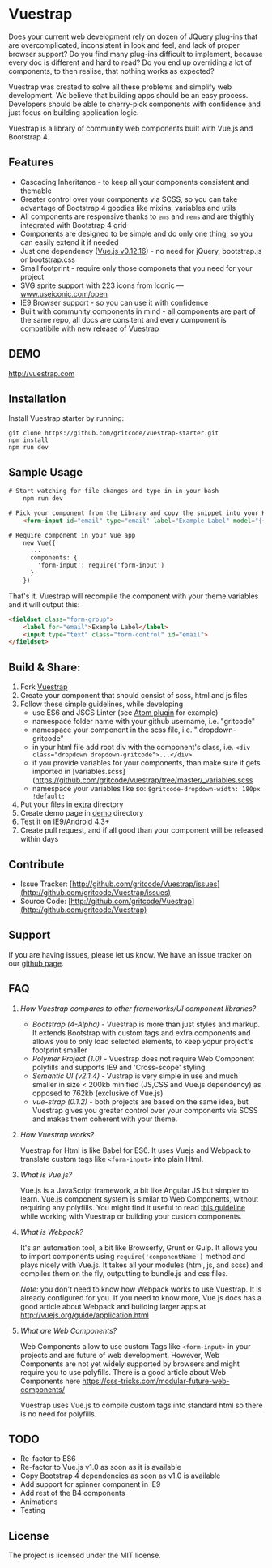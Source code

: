 Vuestrap
=========

Does your current web development rely on dozen of JQuery plug-ins that are overcomplicated, inconsistent in look and feel, and lack of proper browser support? Do you find many plug-ins difficult to implement, because every doc is different and hard to read? Do you end up overriding a lot of components, to then realise, that nothing works as expected?

Vuestrap was created to solve all these problems and simplify web development. We believe that building apps should be an easy process. Developers should be able to cherry-pick components with confidence and just focus on building application logic.

Vuestrap is a library of community web components built with Vue.js and Bootstrap 4.

Features
----------
- Cascading Inheritance - to keep all your components consistent and themable
- Greater control over your components via SCSS, so you can take advantage of Bootstrap 4 goodies like mixins, variables and utils
- All components are responsive thanks to `ems` and `rems` and are thigthly integrated with Bootstrap 4 grid
- Components are designed to be simple and do only one thing, so you can easily extend it if needed
- Just one dependency ([Vue.js v0.12.16](http://vuejs.org)) - no need for jQuery, bootstrap.js or bootstrap.css
- Small footprint - require only those componets that you need for your project
- SVG sprite support with 223 icons from Iconic — www.useiconic.com/open
- IE9 Browser support - so you can use it with confidence
- Built with community components in mind - all components are part of the same repo, all docs are consitent and every component is compatibile with new release of Vuestrap


DEMO
----------
http://vuestrap.com

Installation
------------

Install Vuestrap starter by running:

    git clone https://github.com/gritcode/vuestrap-starter.git
    npm install
    npm run dev  

Sample Usage
------------

```html
# Start watching for file changes and type in in your bash
    npm run dev

# Pick your component from the Library and copy the snippet into your Html template
    <form-input id="email" type="email" label="Example Label" model="{{@email}}"></form-input>

# Require component in your Vue app
    new Vue({
      ...
      components: {
        'form-input': require('form-input')
      }
    })
```

That's it. Vuestrap will recompile the component with your theme variables and it will output this:
```html
<fieldset class="form-group">
    <label for="email">Example Label</label>
    <input type="text" class="form-control" id="email">
</fieldset>
```          

Build & Share:
----------

1. Fork [Vuestrap](https://github.com/gritcode/vuestrap)
2. Create your component that should consist of scss, html and js files
3. Follow these simple guidelines, while developing
    *   use ES6 and JSCS Linter (see [Atom plugin](https://atom.io/packages/linter-jscs) for example)
    *   namespace folder name with your github username, i.e. "gritcode"
    *   namespace your component in the scss file, i.e. ".dropdown-gritcode"
    *   in your html file add root div with the component's class, i.e. `<div class="dropdown dropdown-gritcode">...</div>`
    *   if you provide variables for your components, than make sure it gets imported in [variables.scss](https://github.com/gritcode/vuestrap/tree/master/_variables.scss
    *   namespace your variables like so: `$gritcode-dropdown-width: 180px !default;`
4. Put your files in [extra](https://github.com/gritcode/vuestrap/tree/master/extra) directory
5. Create demo page in [demo](https://github.com/gritcode/vuestrap/tree/master/demo) directory
6. Test it on IE9/Android 4.3+
7. Create pull request, and if all good than your component will be released within days

Contribute
----------

- Issue Tracker: [http://github.com/gritcode/Vuestrap/issues](http://github.com/gritcode/Vuestrap/issues)
- Source Code: [http://github.com/gritcode/Vuestrap](http://github.com/gritcode/Vuestrap)


Support
-------

If you are having issues, please let us know.
We have an issue tracker on our [github page](https://github.com/gritcode/Vuestrap).

FAQ
-------
1. *How Vuestrap compares to other frameworks/UI component libraries?*

    - _Bootstrap (4-Alpha)_ - Vuestrap is more than just styles and markup. It extends Bootstrap with custom tags and extra components and allows you to only load selected elements, to keep yopur project's footprint smaller
    - _Polymer Project (1.0)_ - Vuestrap does not require Web Component polyfills and supports IE9 and 'Cross-scope' styling
    - _Semantic UI (v2.1.4)_ - Vustrap is very simple in use and much smaller in size < 200kb minified (JS,CSS and Vue.js dependency) as opposed to 762kb (exclusive of Vue.js)
    - _vue-strap (0.1.2)_ - both projects are based on the same idea, but Vuestrap gives you greater control over your components via SCSS and makes them coherent with your theme.

2. *How Vuestrap works?*

    Vuestrap for Html is like Babel for ES6. It uses Vuejs and Webpack to translate custom tags like `<form-input>` into plain Html.

3. *What is Vue.js?*

    Vue.js is a JavaScript framework, a bit like Angular JS but simpler to learn. Vue.js component system is similar to Web Components, without requiring any polyfills.
    You might find it useful to read [this guideline](http://vuejs.org/guide/index.html) while working with Vuestrap or building your custom components.

4. *What is Webpack?*

    It's an automation tool, a bit like Browserfy, Grunt or Gulp. It allows you to import components using `require('componentName')` method and plays nicely with Vue.js.
	It takes all your modules (html, js, and scss) and compiles them on the fly, outputting to bundle.js and css files.

	_Note_: you don't need to know how Webpack works to use Vuestrap. It is already configured for you.
	If you need to know more, Vue.js docs has a good article about Webpack and building larger apps at http://vuejs.org/guide/application.html

5. *What are Web Components?*

    Web Components allow to use custom Tags like `<form-input>` in your projects and are future of web development. However, Web Components are not yet widely supported by browsers and might require you to use polyfills. There is a good article about Web Components here https://css-tricks.com/modular-future-web-components/

    Vuestrap uses Vue.js to compile custom tags into standard html so there is no need for polyfills.


TODO
-------   
* Re-factor to ES6
* Re-factor to Vue.js v1.0 as soon as it is available
* Copy Bootstrap 4 dependencies as soon as v1.0 is available
* Add support for spinner component in IE9
* Add rest of the B4 components
* Animations
* Testing

License
-------

The project is licensed under the MIT license.
